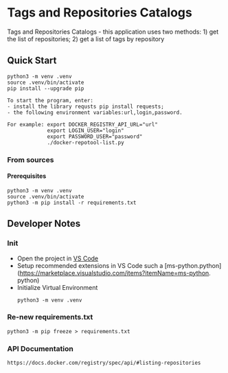 
# Tags and Repositories Catalogs

Tags and Repositories Catalogs - this application uses two methods:
    1) get the list of repositories;
    2) get a list of tags by repository

## Quick Start

```shell
python3 -m venv .venv
source .venv/bin/activate
pip install --upgrade pip

To start the program, enter:
- install the library requsts pip install requests;
- the following environment variables:url,login,password.

For example: export DOCKER_REGISTRY_API_URL="url"
             export LOGIN_USER="login"
             export PASSWORD_USER="password"
             ./docker-repotool-list.py
```

### From sources
#### Prerequisites

```shell
python3 -m venv .venv
source .venv/bin/activate
python3 -m pip install -r requirements.txt
```
## Developer Notes

### Init
* Open the project in [VS Code](https://code.visualstudio.com/docs/python/python-tutorial)
* Setup recommended extensions in VS Code such a [ms-python.python](https://marketplace.visualstudio.com/items?itemName=ms-python.  python)
* Initialize Virtual Environment
    ```
    python3 -m venv .venv
    ```

### Re-new requirements.txt

```shell
python3 -m pip freeze > requirements.txt
```

### API Documentation

```shell
https://docs.docker.com/registry/spec/api/#listing-repositories
```
